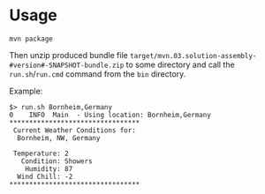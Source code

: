 # Usage

```
mvn package
```

Then unzip produced bundle file `target/mvn.03.solution-assembly-#version#-SNAPSHOT-bundle.zip` to some directory and call the `run.sh`/`run.cmd` command from the `bin` directory.

Example:

```
$> run.sh Bornheim,Germany
0    INFO  Main  - Using location: Bornheim,Germany
*********************************
 Current Weather Conditions for:
  Bornheim, NW, Germany

 Temperature: 2
   Condition: Showers
    Humidity: 87
  Wind Chill: -2
*********************************
```
